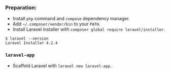 ### Preparation:

- Install `php` command and `compose` dependency manager.
- Add `~/.composer/vendor/bin` to your `PATH`.
- Install Laravel installer with `composer global require laravel/installer`.

~~~
$ laravel --version
Laravel Installer 4.2.4
~~~

### `laravel-app`

- Scaffold Laravel with `laravel new laravel-app`.
